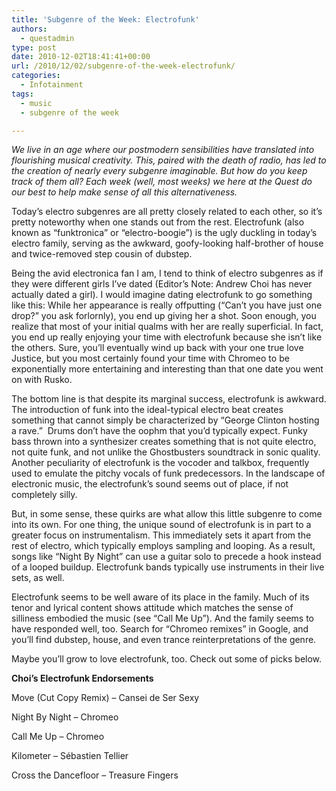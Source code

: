 ```yaml
---
title: 'Subgenre of the Week: Electrofunk'
authors: 
  - questadmin
type: post
date: 2010-12-02T18:41:41+00:00
url: /2010/12/02/subgenre-of-the-week-electrofunk/
categories:
  - Infotainment
tags:
  - music
  - subgenre of the week

---
```

_We live in an age where our postmodern sensibilities have translated into flourishing musical creativity. This, paired with the death of radio, has led to the creation of nearly every subgenre imaginable. But how do you keep track of them all? Each week (well, most weeks) we here at the Quest do our best to help make sense of all this alternativeness._

Today’s electro subgenres are all pretty closely related to each other, so it’s pretty noteworthy when one stands out from the rest. Electrofunk (also known as “funktronica” or “electro-boogie”) is the ugly duckling in today’s electro family, serving as the awkward, goofy-looking half-brother of house and twice-removed step cousin of dubstep.

Being the avid electronica fan I am, I tend to think of electro subgenres as if they were different girls I’ve dated (Editor’s Note: Andrew Choi has never actually dated a girl). I would imagine dating electrofunk to go something like this: While her appearance is really offputting (“Can’t you have just one drop?” you ask forlornly), you end up giving her a shot. Soon enough, you realize that most of your initial qualms with her are really superficial. In fact, you end up really enjoying your time with electrofunk because she isn’t like the others. Sure, you’ll eventually wind up back with your one true love Justice, but you most certainly found your time with Chromeo to be exponentially more entertaining and interesting than that one date you went on with Rusko.

The bottom line is that despite its marginal success, electrofunk is awkward. The introduction of funk into the ideal-typical electro beat creates something that cannot simply be characterized by “George Clinton hosting a rave.”  Drums don’t have the oophm that you’d typically expect. Funky bass thrown into a synthesizer creates something that is not quite electro, not quite funk, and not unlike the Ghostbusters soundtrack in sonic quality. Another peculiarity of electrofunk is the vocoder and talkbox, frequently used to emulate the pitchy vocals of funk predecessors. In the landscape of electronic music, the electrofunk’s sound seems out of place, if not completely silly.

But, in some sense, these quirks are what allow this little subgenre to come into its own. For one thing, the unique sound of electrofunk is in part to a greater focus on instrumentalism. This immediately sets it apart from the rest of electro, which typically employs sampling and looping. As a result, songs like “Night By Night” can use a guitar solo to precede a hook instead of a looped buildup. Electrofunk bands typically use instruments in their live sets, as well.

Electrofunk seems to be well aware of its place in the family. Much of its tenor and lyrical content shows attitude which matches the sense of silliness embodied the music (see “Call Me Up”). And the family seems to have responded well, too. Search for “Chromeo remixes” in Google, and you’ll find dubstep, house, and even trance reinterpretations of the genre.

Maybe you’ll grow to love electrofunk, too. Check out some of picks below.

**Choi&#8217;s Electrofunk Endorsements**

Move (Cut Copy Remix) &#8211; Cansei de Ser Sexy

Night By Night &#8211; Chromeo

Call Me Up &#8211; Chromeo

Kilometer &#8211; Sébastien Tellier

Cross the Dancefloor &#8211; Treasure Fingers
